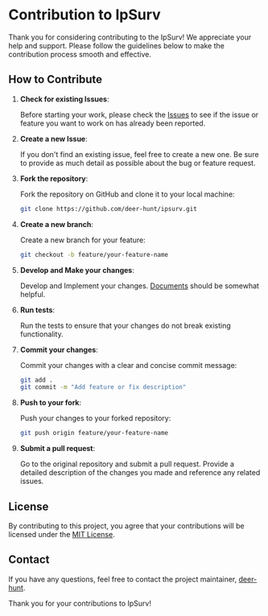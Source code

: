 # Contribution to IpSurv

Thank you for considering contributing to the IpSurv! We appreciate your help and support. Please follow the guidelines below to make the contribution process smooth and effective.

## How to Contribute

1. **Check for existing Issues**:
   
   Before starting your work, please check the [Issues](https://github.com/deer-hunt/ipsurv/issues) to see if the issue or feature you want to work on has already been reported.

2. **Create a new Issue**:
   
   If you don't find an existing issue, feel free to create a new one. Be sure to provide as much detail as possible about the bug or feature request.

3. **Fork the repository**:
   
   Fork the repository on GitHub and clone it to your local machine:
   ```bash
   git clone https://github.com/deer-hunt/ipsurv.git
   ```

4. **Create a new branch**:
   
   Create a new branch for your feature:
   ```bash
   git checkout -b feature/your-feature-name
   ```

5. **Develop and Make your changes**:
   
   Develop and Implement your changes. [Documents](https://github.com/deer-hunt/ipsurv/tree/main/docs) should be somewhat helpful.

6. **Run tests**:
   
   Run the tests to ensure that your changes do not break existing functionality.

7. **Commit your changes**:
   
   Commit your changes with a clear and concise commit message:
   
   ```bash
   git add .
   git commit -m "Add feature or fix description"
   ```

8. **Push to your fork**:
   
   Push your changes to your forked repository:
   ```bash
   git push origin feature/your-feature-name
   ```

9. **Submit a pull request**:
   
   Go to the original repository and submit a pull request. Provide a detailed description of the changes you made and reference any related issues.

## License

By contributing to this project, you agree that your contributions will be licensed under the [MIT License](https://github.com/deer-hunt/ipsurv/blob/main/LICENSE.md).

## Contact

If you have any questions, feel free to contact the project maintainer, [deer-hunt](https://github.com/deer-hunt).


Thank you for your contributions to IpSurv!

